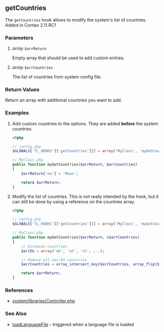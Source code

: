 getCountries
------------

The `getCountries` hook allows to modify the system's list of countries. Added in Contao 2.11.RC1


### Parameters ###

1. *array* `$arrReturn`

	Empty array that should be used to add custom entries.

2. *array* `$arrCountries`

	The list of countries from system config file.


### Return Values ###

Return an array with additional countries you want to add.


### Examples ###

1. Add custom countries to the options. They are added **before** the system countries.

	```php
	<?php

	// config.php
	$GLOBALS['TL_HOOKS']['getCountries'][] = array('MyClass', 'myGetCountries');

	// MyClass.php
	public function myGetCountries($arrReturn, $arrCountries)
	{
		$arrReturn['oo'] = 'Moon';

		return $arrReturn;
	}
	```

2. Modify the list of countries. This is not really intended by the hook, but it can still be done by using a reference on the countries array.

	```php
	<?php

	// config.php
	$GLOBALS['TL_HOOKS']['getCountries'][] = array('MyClass', 'myGetCountries');

	// MyClass.php
	public function myGetCountries($arrReturn, &$arrCountries)
	{
		// European Countries
		$arrEU = array('de', 'at', 'nl', ...);

		// Remove all non-EU countries
		$arrCountries = array_intersect_key($arrCountries, array_flip($arrEU));

		return $arrReturn;
	}
	```


### References ###

- [system/libraries/Controller.php](https://github.com/contao/core/blob/2.11.7/system/libraries/Controller.php#L835)


### See Also ###

- [loadLanguageFile](loadLanguageFile.md) – triggered when a language file is loaded
